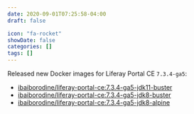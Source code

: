 ```yaml
---
date: 2020-09-01T07:25:58-04:00
draft: false

icon: "fa-rocket"
showDate: false
categories: []
tags: []
---
```


Released new Docker images for Liferay Portal CE `7.3.4-ga5`:  
- [ibaiborodine/liferay-portal-ce:7.3.4-ga5-jdk11-buster](https://hub.docker.com/layers/ibaiborodine/liferay-portal-ce/7.3.4-ga5-jdk11-buster/images/sha256-c7078a989a3154b2d280db3477009b046e457b8e986d69819881b7e92bf9b540?context=explore)  
- [ibaiborodine/liferay-portal-ce:7.3.4-ga5-jdk8-buster](https://hub.docker.com/layers/ibaiborodine/liferay-portal-ce/7.3.4-ga5-jdk8-buster/images/sha256-d293ab025c0aedf0beb84b92063e00c0acd3e9a9727d30e0a25988ea3bac123e?context=explore)  
- [ibaiborodine/liferay-portal-ce:7.3.4-ga5-jdk8-alpine](https://hub.docker.com/layers/ibaiborodine/liferay-portal-ce/7.3.4-ga5-jdk8-alpine/images/sha256-9c80e24cc0b0727746521dbf36ca85ca5a7b4679ac37a338b71dd4171a49debd?context=explore)  